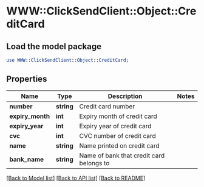 # WWW::ClickSendClient::Object::CreditCard

## Load the model package
```perl
use WWW::ClickSendClient::Object::CreditCard;
```

## Properties
Name | Type | Description | Notes
------------ | ------------- | ------------- | -------------
**number** | **string** | Credit card number | 
**expiry_month** | **int** | Expiry month of credit card | 
**expiry_year** | **int** | Expiry year of credit card | 
**cvc** | **int** | CVC number of credit card | 
**name** | **string** | Name printed on credit card | 
**bank_name** | **string** | Name of bank that credit card belongs to | 

[[Back to Model list]](../README.md#documentation-for-models) [[Back to API list]](../README.md#documentation-for-api-endpoints) [[Back to README]](../README.md)


